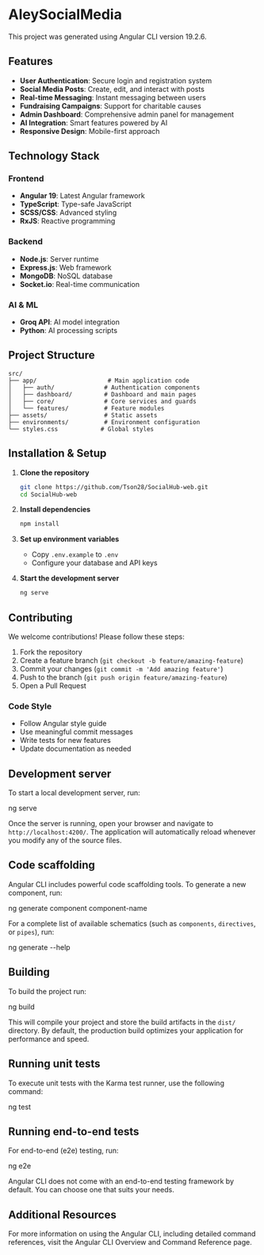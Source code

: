 # AleySocialMedia

This project was generated using Angular CLI version 19.2.6.

## Features

- **User Authentication**: Secure login and registration system
- **Social Media Posts**: Create, edit, and interact with posts
- **Real-time Messaging**: Instant messaging between users
- **Fundraising Campaigns**: Support for charitable causes
- **Admin Dashboard**: Comprehensive admin panel for management
- **AI Integration**: Smart features powered by AI
- **Responsive Design**: Mobile-first approach

## Technology Stack

### Frontend
- **Angular 19**: Latest Angular framework
- **TypeScript**: Type-safe JavaScript
- **SCSS/CSS**: Advanced styling
- **RxJS**: Reactive programming

### Backend
- **Node.js**: Server runtime
- **Express.js**: Web framework
- **MongoDB**: NoSQL database
- **Socket.io**: Real-time communication

### AI & ML
- **Groq API**: AI model integration
- **Python**: AI processing scripts

## Project Structure

```
src/
├── app/                    # Main application code
│   ├── auth/              # Authentication components
│   ├── dashboard/         # Dashboard and main pages
│   ├── core/              # Core services and guards
│   └── features/          # Feature modules
├── assets/                # Static assets
├── environments/          # Environment configuration
└── styles.css            # Global styles
```

## Installation & Setup

1. **Clone the repository**
   ```bash
   git clone https://github.com/Tson28/SocialHub-web.git
   cd SocialHub-web
   ```

2. **Install dependencies**
   ```bash
   npm install
   ```

3. **Set up environment variables**
   - Copy `.env.example` to `.env`
   - Configure your database and API keys

4. **Start the development server**
   ```bash
   ng serve
   ```

## Contributing

We welcome contributions! Please follow these steps:

1. Fork the repository
2. Create a feature branch (`git checkout -b feature/amazing-feature`)
3. Commit your changes (`git commit -m 'Add amazing feature'`)
4. Push to the branch (`git push origin feature/amazing-feature`)
5. Open a Pull Request

### Code Style

- Follow Angular style guide
- Use meaningful commit messages
- Write tests for new features
- Update documentation as needed

## Development server

To start a local development server, run:

ng serve

Once the server is running, open your browser and navigate to `http://localhost:4200/`. The application will automatically reload whenever you modify any of the source files.

## Code scaffolding

Angular CLI includes powerful code scaffolding tools. To generate a new component, run:

ng generate component component-name

For a complete list of available schematics (such as `components`, `directives`, or `pipes`), run:

ng generate --help

## Building

To build the project run:

ng build

This will compile your project and store the build artifacts in the `dist/` directory. By default, the production build optimizes your application for performance and speed.

## Running unit tests

To execute unit tests with the Karma test runner, use the following command:

ng test

## Running end-to-end tests

For end-to-end (e2e) testing, run:

ng e2e

Angular CLI does not come with an end-to-end testing framework by default. You can choose one that suits your needs.

## Additional Resources

For more information on using the Angular CLI, including detailed command references, visit the Angular CLI Overview and Command Reference page.
